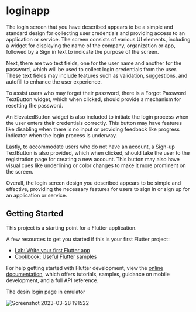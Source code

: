 # loginapp

The login screen that you have described appears to be a simple and standard design for collecting user credentials and providing access to an application or service. The screen consists of various UI elements, including a widget for displaying the name of the company, organization or app, followed by a Sign in text to indicate the purpose of the screen.

Next, there are two text fields, one for the user name and another for the password, which will be used to collect login credentials from the user. These text fields may include features such as validation, suggestions, and autofill to enhance the user experience.

To assist users who may forget their password, there is a Forgot Password TextButton widget, which when clicked, should provide a mechanism for resetting the password.

An ElevatedButton widget is also included to initiate the login process when the user enters their credentials correctly. This button may have features like disabling when there is no input or providing feedback like progress indicator when the login process is underway.

Lastly, to accommodate users who do not have an account, a Sign-up TextButton is also provided, which when clicked, should take the user to the registration page for creating a new account. This button may also have visual cues like underlining or color changes to make it more prominent on the screen.

Overall, the login screen design you described appears to be simple and effective, providing the necessary features for users to sign in or sign up for an application or service.

## Getting Started

This project is a starting point for a Flutter application.

A few resources to get you started if this is your first Flutter project:

- [Lab: Write your first Flutter app](https://docs.flutter.dev/get-started/codelab)
- [Cookbook: Useful Flutter samples](https://docs.flutter.dev/cookbook)

For help getting started with Flutter development, view the
[online documentation](https://docs.flutter.dev/), which offers tutorials,
samples, guidance on mobile development, and a full API reference.

The desin login page in emulator

![Screenshot 2023-03-28 191522](https://user-images.githubusercontent.com/62766443/228321988-fd23c415-5b91-4e2f-82cc-01ff43b54ba9.png)
